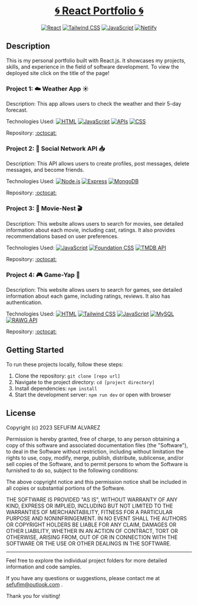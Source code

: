 <div align="center">
  
# [:cyclone: React Portfolio :cyclone:](https://www.sefufim.com/)

</div>

<div align="center">
  
[![React](https://img.shields.io/badge/-React-61DAFB?logo=react&logoColor=white)](https://reactjs.org/)
[![Tailwind CSS](https://img.shields.io/badge/-Tailwind_CSS-38B2AC?logo=tailwind-css&logoColor=white)](https://tailwindcss.com/)
[![JavaScript](https://img.shields.io/badge/-JavaScript-F7DF1E?logo=javascript&logoColor=white)](https://developer.mozilla.org/en-US/docs/Web/JavaScript)
[![Netlify](https://img.shields.io/badge/-Netlify-00C7B7?logo=netlify&logoColor=white)](https://www.netlify.com/)

</div>

## Description 

This is my personal portfolio built with React.js. It showcases my projects, skills, and experience in the field of software development. To view the deployed site click on the title of the page!

### Project 1: :cloud: Weather App :sunny:

Description: This app allows users to check the weather and their 5-day forecast.

Technologies Used: 
[![HTML](https://img.shields.io/badge/-HTML5-E34F26?logo=html5&logoColor=white)](https://developer.mozilla.org/en-US/docs/Web/HTML)
[![JavaScript](https://img.shields.io/badge/-JavaScript-F7DF1E?logo=javascript&logoColor=white)](https://developer.mozilla.org/en-US/docs/Web/JavaScript)
[![APIs](https://img.shields.io/badge/-APIs-000000?logo=API&logoColor=white)](#)
[![CSS](https://img.shields.io/badge/-CSS3-1572B6?logo=css3&logoColor=white)](https://developer.mozilla.org/en-US/docs/Web/CSS)


Repository: [:octocat:](https://github.com/sefu-alv/weather-forecast)

### Project 2: :iphone: Social Network API :inbox_tray:

Description: This API allows users to create profiles, post messages, delete messages, and become friends. 

Technologies Used: 
[![Node.js](https://img.shields.io/badge/-Node.js-339933?logo=node.js&logoColor=white)](https://nodejs.org/)
[![Express](https://img.shields.io/badge/-Express-000000?logo=express&logoColor=white)](https://expressjs.com/)
[![MongoDB](https://img.shields.io/badge/-MongoDB-47A248?logo=mongodb&logoColor=white)](https://www.mongodb.com/)

Repository:  [:octocat:](https://github.com/sefu-alv/social-network-api)

### Project 3: :movie_camera: Movie-Nest :clapper:

Description: This website allows users to search for movies, see detailed information about each movie, including cast, ratings. It also provides recommendations based on user preferences. 

Technologies Used: 
[![JavaScript](https://img.shields.io/badge/-JavaScript-F7DF1E?logo=javascript&logoColor=white)](https://developer.mozilla.org/en-US/docs/Web/JavaScript)
[![Foundation CSS](https://img.shields.io/badge/-Foundation-0078FF?logo=zurb-foundation&logoColor=white)](https://get.foundation/)
[![TMDB API](https://img.shields.io/badge/-TMDB_API-01d277?logo=tmdb&logoColor=white)](#)

Repository:  [:octocat:](https://github.com/sefu-alv/movie-nest)

### Project 4: :video_game: Game-Yap :space_invader:

Description: This website allows users to search for games, see detailed information about each game, including ratings, reviews. It also has authentication.

Technologies Used: 
[![HTML](https://img.shields.io/badge/-HTML5-E34F26?logo=html5&logoColor=white)](https://developer.mozilla.org/en-US/docs/Web/HTML)
[![Tailwind CSS](https://img.shields.io/badge/-Tailwind_CSS-38B2AC?logo=tailwind-css&logoColor=white)](https://tailwindcss.com/)
[![JavaScript](https://img.shields.io/badge/-JavaScript-F7DF1E?logo=javascript&logoColor=white)](https://developer.mozilla.org/en-US/docs/Web/JavaScript)
[![MySQL](https://img.shields.io/badge/-MySQL-4479A1?logo=mysql&logoColor=white)](https://www.mysql.com/)
[![RAWG API](https://img.shields.io/badge/-RAWG_API-FF0000?logo=rawg&logoColor=white)](#)

Repository:  [:octocat:](https://github.com/sefu-alv/Game-Yap)

## Getting Started

To run these projects locally, follow these steps:

1. Clone the repository: `git clone [repo url]`
2. Navigate to the project directory: `cd [project directory]`
3. Install dependencies: `npm install`
4. Start the development server: `npm run dev` or open with browser


## License

Copyright (c) 2023 SEFUFIM ALVAREZ

Permission is hereby granted, free of charge, to any person obtaining a copy
of this software and associated documentation files (the "Software"), to deal
in the Software without restriction, including without limitation the rights
to use, copy, modify, merge, publish, distribute, sublicense, and/or sell
copies of the Software, and to permit persons to whom the Software is
furnished to do so, subject to the following conditions:

The above copyright notice and this permission notice shall be included in all
copies or substantial portions of the Software.

THE SOFTWARE IS PROVIDED "AS IS", WITHOUT WARRANTY OF ANY KIND, EXPRESS OR
IMPLIED, INCLUDING BUT NOT LIMITED TO THE WARRANTIES OF MERCHANTABILITY,
FITNESS FOR A PARTICULAR PURPOSE AND NONINFRINGEMENT. IN NO EVENT SHALL THE
AUTHORS OR COPYRIGHT HOLDERS BE LIABLE FOR ANY CLAIM, DAMAGES OR OTHER
LIABILITY, WHETHER IN AN ACTION OF CONTRACT, TORT OR OTHERWISE, ARISING FROM,
OUT OF OR IN CONNECTION WITH THE SOFTWARE OR THE USE OR OTHER DEALINGS IN THE
SOFTWARE.

---

Feel free to explore the individual project folders for more detailed information and code samples.

If you have any questions or suggestions, please contact me at sefufim@outlook.com .

Thank you for visiting!

